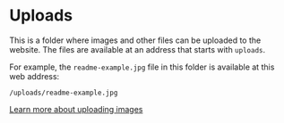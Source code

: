 
# Uploads

This is a folder where images and other files can be uploaded to the website. The files are available at an address that starts with `uploads`.

For example, the `readme-example.jpg` file in this folder is available at this web address:

```
/uploads/readme-example.jpg
```

[Learn more about uploading images](https://github.com/grandparkla/grandpark/blob/master/_how-to/add-an-image.markdown)

